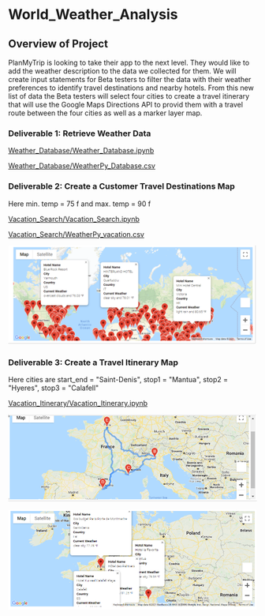 # World_Weather_Analysis

## Overview of Project
PlanMyTrip is looking to take their app to the next level. They would like to add the weather description to the data we collected for them. We will create input statements for Beta testers to filter the data with their weather preferences to identify travel destinations and nearby hotels. From this new list of data the Beta testers will select four cities to create a travel itinerary that will use the Google Maps Directions API to provid them with a travel route between the four cities as well as a marker layer map.
### Deliverable 1: Retrieve Weather Data
[Weather_Database/Weather_Database.ipynb](https://github.com/nidhipandya/World_Weather_Analysis/blob/main/Weather_Database/Weather_Database.ipynb)

[Weather_Database/WeatherPy_Database.csv](https://github.com/nidhipandya/World_Weather_Analysis/blob/main/Weather_Database/WeatherPy_Database.csv)

### Deliverable 2: Create a Customer Travel Destinations Map
Here min. temp = 75 f and max. temp = 90 f

[Vacation_Search/Vacation_Search.ipynb](https://github.com/nidhipandya/World_Weather_Analysis/blob/main/Vacation_Search/Vacation_Search.ipynb)

[Vacation_Search/WeatherPy_vacation.csv](https://github.com/nidhipandya/World_Weather_Analysis/blob/main/Vacation_Search/WeatherPy_vacation.csv)

![Vacation_Search/WeatherPy_vacation_map.PNG](https://github.com/nidhipandya/World_Weather_Analysis/blob/main/Vacation_Search/WeatherPy_vacation_map.PNG)

### Deliverable 3: Create a Travel Itinerary Map
Here cities are start_end = "Saint-Denis", stop1 = "Mantua", stop2 = "Hyeres", stop3 = "Calafell"

[Vacation_Itinerary/Vacation_Itinerary.ipynb](https://github.com/nidhipandya/World_Weather_Analysis/blob/main/Vacation_Itinerary/Vacation_Itinerary.ipynb)

![Vacation_Itinerary/WeatherPy_travel_map.png](https://github.com/nidhipandya/World_Weather_Analysis/blob/main/Vacation_Itinerary/WeatherPy_travel_map.png)

![Vacation_Itinerary/WeatherPy_travel_map_markers.png](https://github.com/nidhipandya/World_Weather_Analysis/blob/main/Vacation_Itinerary/WeatherPy_travel_map_markers.png)
